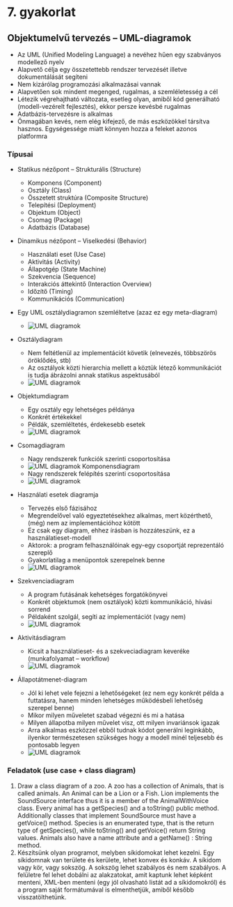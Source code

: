 # 7. gyakorlat

## Objektumelvű tervezés &ndash; UML-diagramok

* Az UML (Unified Modeling Language) a nevéhez hűen egy szabványos modellező nyelv
* Alapvető célja egy összetettebb rendszer tervezését illetve dokumentálását segíteni
* Nem kizárólag programozási alkalmazásai vannak
* Alapvetően sok mindent megenged, rugalmas, a szemléletesség a cél
* Létezik végrehajtható változata, esetleg olyan, amiből kód generálható (modell-vezérelt fejlesztés), ekkor persze kevésbé rugalmas
* Adatbázis-tervezésre is alkalmas
* Önmagában kevés, nem elég kifejező, de más eszközökkel társítva hasznos. Egységessége miatt könnyen hozza a feleket azonos platformra

### Típusai

* Statikus nézőpont &ndash; Strukturális (Structure)
	* Komponens (Component)
	* Osztály (Class)
	* Összetett struktúra (Composite Structure)
	* Telepítési (Deployment)
	* Objektum (Object)
	* Csomag (Package)
	* Adatbázis (Database)
* Dinamikus nézőpont &ndash; Viselkedési (Behavior)
	* Használati eset (Use Case)
	* Aktivitás (Activity)
	* Állapotgép (State Machine)
	* Szekvencia (Sequence)
	* Interakciós áttekintő (Interaction Overview)
	* Időzítő (Timing)
	* Kommunikációs (Communication)

* Egy UML osztálydiagramon szemléltetve (azaz ez egy meta-diagram)
	* ![UML diagramok](gy7_umlStructure.png)
* Osztálydiagram
	* Nem feltétlenül az implementációt követik (elnevezés, többszörös öröklődés, stb)
	* Az osztályok közti hierarchia mellett a köztük létező kommunikációt is tudja ábrázolni annak statikus aspektusából
	* ![UML diagramok](gy7_cd.png)
* Objektumdiagram
	* Egy osztály egy lehetséges példánya
	* Konkrét értékekkel
	* Példák, szemléltetés, érdekesebb esetek
	* ![UML diagramok](gy7_obj.jpg)
* Csomagdiagram
	* Nagy rendszerek funkciók szerinti csoportosítása
	* ![UML diagramok](gy7_packaged.png)
Komponensdiagram
	* Nagy rendszerek felépítés szerinti csoportosítása
	* ![UML diagramok](gy7_compd.png)
* Használati esetek diagramja
	* Tervezés első fázisához
	* Megrendelővel való egyeztetésekhez alkalmas, mert közérthető, (még) nem az implementációhoz kötött
	* Ez csak egy diagram, ehhez írásban is hozzáteszünk, ez a használatieset-modell
	* Aktorok: a program felhasználóinak egy-egy csoportját reprezentáló szereplő
	* Gyakorlatilag a menüpontok szerepelnek benne
	* ![UML diagramok](gy7_uc.png)
* Szekvenciadiagram
	* A program futásának kehetséges forgatókönyvei
	* Konkrét objektumok (nem osztályok) közti kommunikáció, hívási sorrend
	* Példaként szolgál, segíti az implementációt (vagy nem)
	* ![UML diagramok](gy7_sequenced.jpg)
* Aktivitásdiagram
	* Kicsit a használatieset- és a szekveciadiagram keveréke (munkafolyamat &ndash; workflow)
	* ![UML diagramok](gy7_activityd.png)
* Állapotátmenet-diagram
	* Jól ki lehet vele fejezni a lehetőségeket (ez nem egy konkrét példa a futtatásra, hanem minden lehetséges működésbeli lehetőség szerepel benne)
	* Mikor milyen műveletet szabad végezni és mi a hatása
	* Milyen állapotba milyen művelet visz, ott milyen invariánsok igazak
	* Arra alkalmas eszközzel ebből tudnak kódot generálni leginkább, ilyenkor természetesen szükséges hogy a modell minél teljesebb és pontosabb legyen
	* ![UML diagramok](gy7_sm.jpg)

### Feladatok (use case + class diagram)

1. Draw a class diagram of a zoo. A zoo has a collection of Animals, that is called animals. An Animal can be a Lion or a Fish. Lion implements the SoundSource interface thus it is a member of the AnimalWithVoice class. Every animal has a getSpecies() and a toString() public method. Additionally classes that implement SoundSource must have a getVoice() method. Species is an enumerated type, that is the return type of getSpecies(), while toString() and getVoice() return String values. Animals also have a name attribute and a getName() : String method.
2. Készítsünk olyan programot, melyben síkidomokat lehet kezelni. Egy síkidomnak van területe és kerülete, lehet konvex és konkáv. A síkidom vagy kör, vagy sokszög. A sokszög lehet szabályos és nem szabályos. A felületre fel lehet dobálni az alakzatokat, amit kaptunk lehet képként menteni, XML-ben menteni (egy jól olvasható listát ad a síkidomokról) és a program saját formátumával is elmenthetjük, amiből később visszatölthetünk.
